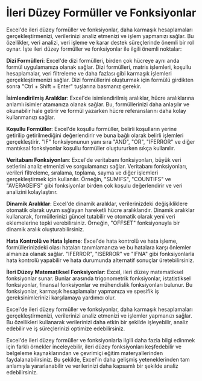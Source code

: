 # İleri Düzey Formüller ve Fonksiyonlar

Excel'de ileri düzey formüller ve fonksiyonlar, daha karmaşık hesaplamaları gerçekleştirmenizi, verilerinizi analiz etmenizi ve işlem yapmanızı sağlar. Bu özellikler, veri analizi, veri işleme ve karar destek süreçlerinde önemli bir rol oynar. İşte ileri düzey formüller ve fonksiyonlar ile ilgili önemli noktalar:

**Dizi Formülleri**: Excel'de dizi formülleri, birden çok hücreye aynı anda formül uygulamanıza olanak sağlar. Dizi formülleri, matris işlemleri, koşullu hesaplamalar, veri filtreleme ve daha fazlası gibi karmaşık işlemleri gerçekleştirmenizi sağlar. Dizi formüllerini oluşturmak için formülü girdikten sonra "Ctrl + Shift + Enter" tuşlarına basmanız gerekir.

**İsimlendirilmiş Aralıklar**: Excel'de isimlendirilmiş aralıklar, hücre aralıklarına anlamlı isimler atamanıza olanak sağlar. Bu, formüllerinizi daha anlaşılır ve okunabilir hale getirir ve formül yazarken hücre referanslarını daha kolay kullanmanızı sağlar.

**Koşullu Formüller**: Excel'de koşullu formüller, belirli koşulların yerine getirilip getirilmediğini değerlendirir ve buna bağlı olarak belirli işlemleri gerçekleştirir. "IF" fonksiyonunun yanı sıra "AND", "OR", "IFERROR" ve diğer mantıksal fonksiyonlar koşullu formüller oluştururken sıkça kullanılır.

**Veritabanı Fonksiyonları**: Excel'de veritabanı fonksiyonları, büyük veri setlerini analiz etmenizi ve sorgulamanızı sağlar. Veritabanı fonksiyonları, verileri filtreleme, sıralama, toplama, sayma ve diğer işlemleri gerçekleştirmek için kullanılır. Örneğin, "SUMIFS", "COUNTIFS" ve "AVERAGEIFS" gibi fonksiyonlar birden çok koşulu değerlendirir ve veri analizini kolaylaştırır.

**Dinamik Aralıklar**: Excel'de dinamik aralıklar, verilerinizdeki değişikliklere otomatik olarak uyum sağlayan hareketli hücre aralıklarıdır. Dinamik aralıklar kullanarak, formüllerinizi güncel tutabilir ve otomatik olarak yeni veri eklemelerine tepki verebilirsiniz. Örneğin, "OFFSET" fonksiyonuyla bir dinamik aralık oluşturabilirsiniz.

**Hata Kontrolü ve Hata İşleme**: Excel'de hata kontrolü ve hata işleme, formüllerinizdeki olası hataları tanımlamanıza ve bu hatalara karşı önlemler almanıza olanak sağlar. "IFERROR", "ISERROR" ve "IFNA" gibi fonksiyonlarla hata kontrolü yapabilir ve hata durumunda alternatif sonuçlar üretebilirsiniz.

**İleri Düzey Matematiksel Fonksiyonlar**: Excel, ileri düzey matematiksel fonksiyonlar sunar. Bunlar arasında trigonometrik fonksiyonlar, istatistiksel fonksiyonlar, finansal fonksiyonlar ve mühendislik fonksiyonları bulunur. Bu fonksiyonlar, karmaşık hesaplamalar yapmanıza ve spesifik iş gereksinimlerinizi karşılamaya yardımcı olur.

Excel'de ileri düzey formüller ve fonksiyonlar, daha karmaşık hesaplamaları gerçekleştirmenizi, verilerinizi analiz etmenizi ve işlemler yapmanızı sağlar. Bu özellikleri kullanarak verilerinizi daha etkin bir şekilde işleyebilir, analiz edebilir ve iş süreçlerinizi optimize edebilirsiniz.

Excel'de ileri düzey formüller ve fonksiyonlarla ilgili daha fazla bilgi edinmek için farklı örnekler inceleyebilir, ileri düzey fonksiyonları keşfedebilir ve belgeleme kaynaklarından ve çevrimiçi eğitim materyallerinden faydalanabilirsiniz. Bu şekilde, Excel'in daha gelişmiş yeteneklerinden tam anlamıyla yararlanabilir ve verilerinizi daha kapsamlı bir şekilde analiz edebilirsiniz.